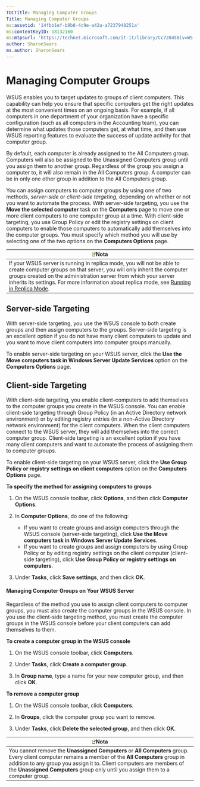 ```yaml
---
TOCTitle: Managing Computer Groups
Title: Managing Computer Groups
ms:assetid: '14fbb1ef-b9b8-4c9e-a42a-a7237948251a'
ms:contentKeyID: 18132160
ms:mtpsurl: 'https://technet.microsoft.com/it-it/library/Cc720450(v=WS.10)'
author: SharonSears
ms.author: SharonSears
---
```


Managing Computer Groups
========================

WSUS enables you to target updates to groups of client computers. This capability can help you ensure that specific computers get the right updates at the most convenient times on an ongoing basis. For example, if all computers in one department of your organization have a specific configuration (such as all computers in the Accounting team), you can determine what updates those computers get, at what time, and then use WSUS reporting features to evaluate the success of update activity for that computer group.

By default, each computer is already assigned to the All Computers group. Computers will also be assigned to the Unassigned Computers group until you assign them to another group. Regardless of the group you assign a computer to, it will also remain in the All Computers group. A computer can be in only one other group in addition to the All Computers group.

You can assign computers to computer groups by using one of two methods, *server-side* or *client-side targeting*, depending on whether or not you want to automate the process. With server-side targeting, you use the **Move the selected computer** task on the **Computers** page to move one or more client computers to one computer group at a time. With client-side targeting, you use Group Policy or edit the registry settings on client computers to enable those computers to automatically add themselves into the computer groups. You must specify which method you will use by selecting one of the two options on the **Computers Options** page.

| ![](/security-updates/images/Cc720450.note(WS.10).gif)Nota                                                                                                                                                                                                                                                                                                                   |
|-----------------------------------------------------------------------------------------------------------------------------------------------------------------------------------------------------------------------------------------------------------------------------------------------------------------------------------------------------------------------------------------|
| If your WSUS server is running in replica mode, you will not be able to create computer groups on that server, you will only inherit the computer groups created on the administration server from which your server inherits its settings. For more information about replica mode, see [Running in Replica Mode](https://technet.microsoft.com/d143c886-30b6-4034-80a2-182171ac8f8b). |

Server-side Targeting
---------------------

With server-side targeting, you use the WSUS console to both create groups and then assign computers to the groups. Server-side targeting is an excellent option if you do not have many client computers to update and you want to move client computers into computer groups manually.

To enable server-side targeting on your WSUS server, click the **Use the Move computers task in Windows Server Update Services** option on the **Computers Options** page.

Client-side Targeting
---------------------

With client-side targeting, you enable client-computers to add themselves to the computer groups you create in the WSUS console. You can enable client-side targeting through Group Policy (in an Active Directory network environment) or by editing registry entries (in a non-Active Directory network environment) for the client computers. When the client computers connect to the WSUS server, they will add themselves into the correct computer group. Client-side targeting is an excellent option if you have many client computers and want to automate the process of assigning them to computer groups.

To enable client-side targeting on your WSUS server, click the **Use Group Policy or registry settings on client computers** option on the **Computers Options** page.

**To specify the method for assigning computers to groups**
1.  On the WSUS console toolbar, click **Options**, and then click **Computer Options**.

2.  In **Computer Options**, do one of the following:

    -   If you want to create groups and assign computers through the WSUS console (server-side targeting), click **Use the Move computers task in Windows Server Update Services**.
    -   If you want to create groups and assign computers by using Group Policy or by editing registry settings on the client computer (client-side targeting), click **Use Group Policy or registry settings on computers**.

3.  Under **Tasks**, click **Save settings**, and then click **OK**.

#### Managing Computer Groups on Your WSUS Server

Regardless of the method you use to assign client computers to computer groups, you must also create the computer groups in the WSUS console. In you use the client-side targeting method, you must create the computer groups in the WSUS console before your client computers can add themselves to them.

**To create a computer group in the WSUS console**
1.  On the WSUS console toolbar, click **Computers**.

2.  Under **Tasks**, click **Create a computer group**.

3.  In **Group name**, type a name for your new computer group, and then click **OK**.

**To remove a computer group**
1.  On the WSUS console toolbar, click **Computers**.

2.  In **Groups**, click the computer group you want to remove.

3.  Under **Tasks**, click **Delete the selected group**, and then click **OK**.

| ![](/security-updates/images/Cc720450.note(WS.10).gif)Nota                                                                                                                                                                                                                                          |
|----------------------------------------------------------------------------------------------------------------------------------------------------------------------------------------------------------------------------------------------------------------------------------------------------------------|
| You cannot remove the **Unassigned Computers** or **All Computers** group. Every client computer remains a member of the **All Computers** group in addition to any group you assign it to. Client computers are members of the **Unassigned Computers** group only until you assign them to a computer group. |
